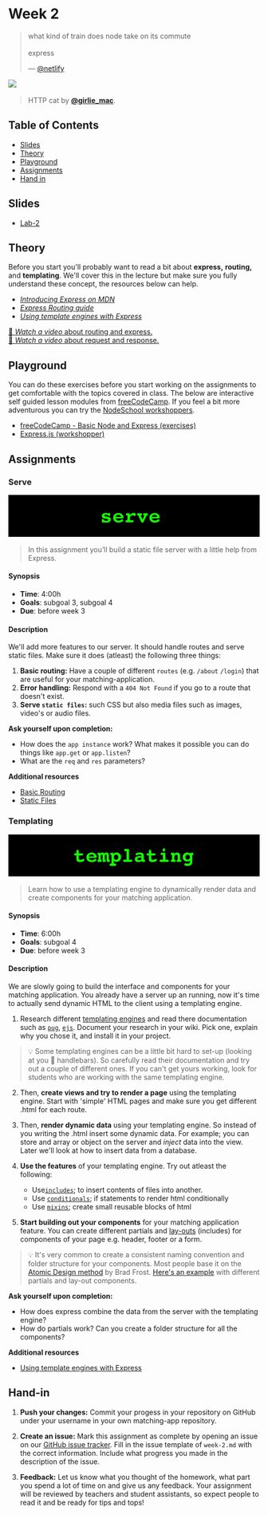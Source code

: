# Week 2

> what kind of train does node take on its commute\
> \
> express
>
> — [@netlify](https://twitter.com/netlify/status/1304316244749844481)

[![][inspiration-cover]][inspiration-link]

> HTTP cat by [**@girlie_mac**][inspiration-author].

## Table of Contents

*  [Slides](#slides)
*  [Theory](#theory)
*  [Playground](#playground)
*  [Assignments](#assignments)
*  [Hand in](#hand-in)

## Slides
* [Lab-2][lab2]

## Theory
Before you start you'll probably want to read a bit about **express,** **routing,** and **templating**. We'll cover this in the lecture but make sure you fully understand these concept, the resources below can help.

* [_Introducing Express on MDN_][intro-express]
* [_Express Routing guide_][intro-routing]
* [_Using template engines with Express_][intro-templating]

[🎦 _Watch a video_ about routing and express.][videoexpress]  
[🎦 _Watch a video_ about request and response.][videorequest]

## Playground

You can do these exercises before you start working on the assignments to get comfortable with the topics covered in class. The below are interactive self guided lesson modules from [freeCodeCamp](https://www.freecodecamp.org). If you feel a bit more adventurous you can try the [NodeSchool workshoppers](https://nodeschool.io).

* [freeCodeCamp - Basic Node and Express (exercises)](https://www.freecodecamp.org/learn/back-end-development-and-apis/#basic-node-and-express)
* [Express.js (workshopper)][workshopper]

## Assignments

### Serve

![Hello World Server banner](assets/banners/serve.jpg)
> In this assignment you’ll build a static file server with a little help from Express.

#### Synopsis

*  **Time**: 4:00h
*  **Goals**: subgoal 3, subgoal 4
*  **Due**: before week 3

#### Description
We'll add more features to our server. It should handle routes and serve static files. Make sure it does (atleast) the following three things:

1. **Basic routing:** Have a couple of different `routes` (e.g. `/about` `/login`) that are useful for your matching-application.
2. **Error handling:** Respond with a `404 Not Found` if you go to a route that doesn't exist.
3. **Serve `static files`:** such CSS but also media files such as images, video's or audio files.

**Ask yourself upon completion:**
* How does the `app instance` work? What makes it possible you can do things like `app.get` or `app.listen`?
* What are the `req` and `res` parameters?

**Additional resources**
* [Basic Routing](https://expressjs.com/en/starter/basic-routing.html)
* [Static Files](https://expressjs.com/en/starter/static-files.html)

### Templating
![Templating Banner](assets/banners/templating.jpg)

> Learn how to use a templating engine to dynamically render data and create components for your matching application.

#### Synopsis

*  **Time**: 6:00h
*  **Goals**: subgoal 4
*  **Due**: before week 3

#### Description

We are slowly going to build the interface and components for your matching application. You already have a server up an running, now it's time to actually send dynamic HTML to the client using a templating engine.

1. Research different [templating engines](https://expressjs.com/en/resources/template-engines.html) and read there documentation such as [`pug`][pug], [`ejs`][ejs]. Document your research in your wiki. Pick one, explain why you chose it, and install it in your project. 

> 💡 Some templating engines can be a little bit hard to set-up (looking at you 👀 handlebars). So carefully read their documentation and try out a couple of different ones. If you can't get yours working, look for students who are working with the same templating engine.
   
2. Then, **create views and try to render a page** using the templating engine. Start with 'simple' HTML pages and make sure you get different .html for each route.

3. Then, **render dynamic data** using your templating engine. So instead of you writing the .html insert some dynamic data. For example; you can store and array or object on the server and _inject_ data into the view. Later we'll look at how to insert data from a database.
  
4. **Use the features** of your templating engine. Try out atleast the following:
   * Use[`includes`](https://ejs.co/#includes); to insert contents of files into another.
   * Use [`conditionals`](https://pugjs.org/language/conditionals.html); if statements to render html conditionally
   * Use [`mixins`](https://pugjs.org/language/mixins.html); create small reusable blocks of html

5. **Start building out your components** for your matching application feature. You can create different partials and [lay-outs](https://pugjs.org/language/inheritance.html) (includes) for components of your page e.g. header, footer or a form.

> 💡 It's very common to create a consistent naming convention and folder structure for your components. Most people base it on the [Atomic Design method](https://atomicdesign.bradfrost.com/chapter-2/) by Brad Frost. [Here's an example](https://github.com/iSirThijs/Player2) with different partials and lay-out components.

**Ask yourself upon completion:**
* How does express combine the data from the server with the templating engine?
* How do partials work? Can you create a folder structure for all the components?

**Additional resources**
* [Using template engines with Express][template]

## Hand-in

1. **Push your changes:**
Commit your progess in your repository on GitHub under your username in your own matching-app repository.

2. **Create an issue:**
Mark this assignment as complete by opening an issue on our [GitHub issue tracker][issues]. Fill in the issue template of `week-2.md` with the correct information. Include what progress you made in the description of the issue.

3. **Feedback:**
Let us know what you thought of the homework, what part you spend a lot of time on and give us any feedback. Your assignment will be reviewed by teachers and student assistants, so expect people to read it and be ready for tips and tops!

[inspiration-cover]: https://http.cat/403
[inspiration-link]: https://http.cat
[inspiration-author]: https://twitter.com/girlie_mac

[pug]: https://pugjs.org/api/getting-started.html
[ejs]: https://ejs.co/
[handlebars]: https://handlebarsjs.com/
[guide]: https://expressjs.com/en/guide/routing.html
[workshopper]: https://github.com/azat-co/expressworks
[query]: https://www.youtube.com/watch?v=zDovsTG2a7g
[template]: https://expressjs.com/en/guide/using-template-engines.html
[issues]: https://github.com/cmda-bt/be-course-22-23/issues/new/choose

[intro-express]: https://developer.mozilla.org/en-US/docs/Learn/Server-side/Express_Nodejs/Introduction#introducing_express
[intro-routing]: http://expressjs.com/en/guide/routing.html
[intro-templating]: http://expressjs.com/en/guide/using-template-engines.html

[videorequest]: https://www.youtube.com/watch?v=IS3HRyUXJX0
[videoexpress]: https://www.youtube.com/watch?v=SRHQ3FM39Qg

[lab2]: /slides/be_lab-2_22-23.pdf
